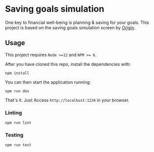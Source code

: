 # Saving goals simulation

One key to financial well-being is planning & saving for your goals.
This project is based on the saving goals simulation screen by [Origin](https://www.useorigin.com/).

## Usage

This project requires `Node >=12` and `NPM >= 6`.

After you have cloned this repo, install the dependencies with:

```
npm install
```

You can then start the application running:

```
npm run dev
```

That's it. Just Access `http://localhost:1234` in your browser.

### Linting

```
npm run lint
```

### Testing

```
npm run test
```
